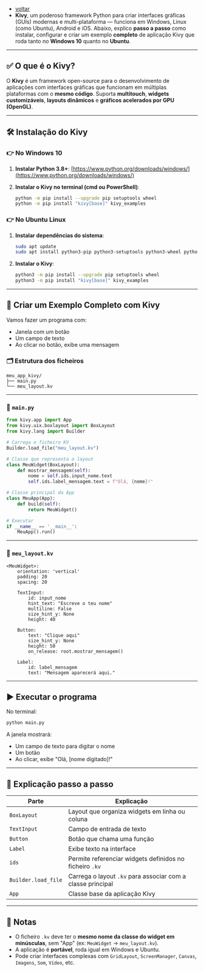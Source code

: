- [voltar](https://github.com/0joseDark/modules/blob/main/README.md)
- **Kivy**, um poderoso framework Python para criar interfaces gráficas (GUIs) modernas e multi-plataforma — funciona em Windows, Linux (como Ubuntu), Android e iOS. Abaixo, explico **passo a passo** como instalar, configurar e criar um exemplo **completo** de aplicação Kivy que roda tanto no **Windows 10** quanto no **Ubuntu**.

---

## ✅ O que é o Kivy?

O **Kivy** é um framework open-source para o desenvolvimento de aplicações com interfaces gráficas que funcionam em múltiplas plataformas com o **mesmo código**. Suporta **multitouch**, **widgets customizáveis**, **layouts dinâmicos** e **gráficos acelerados por GPU (OpenGL)**.

---

## 🛠️ Instalação do Kivy

### 👉 No Windows 10

1. **Instalar Python 3.8+**: [https://www.python.org/downloads/windows/](https://www.python.org/downloads/windows/)
2. **Instalar o Kivy no terminal (cmd ou PowerShell)**:

   ```bash
   python -m pip install --upgrade pip setuptools wheel
   python -m pip install "kivy[base]" kivy_examples
   ```

### 👉 No Ubuntu Linux

1. **Instalar dependências do sistema**:

   ```bash
   sudo apt update
   sudo apt install python3-pip python3-setuptools python3-wheel python3-virtualenv libgl1-mesa-dev
   ```

2. **Instalar o Kivy**:

   ```bash
   python3 -m pip install --upgrade pip setuptools wheel
   python3 -m pip install "kivy[base]" kivy_examples
   ```

---

## 🧪 Criar um Exemplo Completo com Kivy

Vamos fazer um programa com:

* Janela com um botão
* Um campo de texto
* Ao clicar no botão, exibe uma mensagem

### 🗂 Estrutura dos ficheiros

```
meu_app_kivy/
├── main.py
└── meu_layout.kv
```

---

### 📄 `main.py`

```python
from kivy.app import App
from kivy.uix.boxlayout import BoxLayout
from kivy.lang import Builder

# Carrega o ficheiro KV
Builder.load_file("meu_layout.kv")

# Classe que representa o layout
class MeuWidget(BoxLayout):
    def mostrar_mensagem(self):
        nome = self.ids.input_nome.text
        self.ids.label_mensagem.text = f"Olá, {nome}!"

# Classe principal da App
class MeuApp(App):
    def build(self):
        return MeuWidget()

# Executar
if __name__ == '__main__':
    MeuApp().run()
```

---

### 📄 `meu_layout.kv`

```kv
<MeuWidget>:
    orientation: 'vertical'
    padding: 20
    spacing: 20

    TextInput:
        id: input_nome
        hint_text: "Escreve o teu nome"
        multiline: False
        size_hint_y: None
        height: 40

    Button:
        text: "Clique aqui"
        size_hint_y: None
        height: 50
        on_release: root.mostrar_mensagem()

    Label:
        id: label_mensagem
        text: "Mensagem aparecerá aqui."
```

---

## ▶️ Executar o programa

No terminal:

```bash
python main.py
```

A janela mostrará:

* Um campo de texto para digitar o nome
* Um botão
* Ao clicar, exibe "Olá, \[nome digitado]!"

---

## 🧼 Explicação passo a passo

| Parte               | Explicação                                                  |
| ------------------- | ----------------------------------------------------------- |
| `BoxLayout`         | Layout que organiza widgets em linha ou coluna              |
| `TextInput`         | Campo de entrada de texto                                   |
| `Button`            | Botão que chama uma função                                  |
| `Label`             | Exibe texto na interface                                    |
| `ids`               | Permite referenciar widgets definidos no ficheiro `.kv`     |
| `Builder.load_file` | Carrega o layout `.kv` para associar com a classe principal |
| `App`               | Classe base da aplicação Kivy                               |

---

## 📝 Notas

* O ficheiro `.kv` deve ter o **mesmo nome da classe do widget em minúsculas**, sem "App" (ex: `MeuWidget` → `meu_layout.kv`).
* A aplicação é **portável**, roda igual em Windows e Ubuntu.
* Pode criar interfaces complexas com `GridLayout`, `ScreenManager`, `Canvas`, `Imagens`, `Som`, `Vídeo`, etc.
